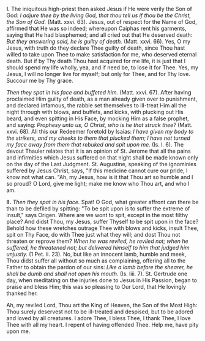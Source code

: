 
**I\.** The iniquitous high-priest then asked Jesus if He were verily the Son of God: *I adjure thee by the living God, that thou tell us if thou be the Christ, the Son of God.* (Matt. xxvi. 63). Jesus, out of respect for the Name of God, affirmed that He was so indeed; whereupon Caiphas rent his garments, saying that He had blasphemed; and all cried out that He deserved death: *But they answering said, he is guilty of death.* (Matt. xxvi. 66). Yes, O my Jesus, with truth do they declare Thee guilty of death, since Thou hast willed to take upon Thee to make satisfaction for me, who deserved eternal death. But if by Thy death Thou hast acquired for me life, it is just that I should spend my life wholly, yea, and if need be, to lose it for Thee. Yes, my Jesus, I will no longer live for myself; but only for Thee, and for Thy love. Succour me by Thy grace.

*Then they spat in his face and buffeted him.* (Matt. xxvi. 67). After having proclaimed Him guilty of death, as a man already given over to punishment, and declared infamous, the rabble set themselves to ill-treat Him all the night through with blows, and buffets, and kicks, with plucking out His beard, and even spitting in His Face, by mocking Him as a false prophet, and saying: *Prophesy unto us, O Christ, who is he that struck thee?* (Matt. xxvi. 68). All this our Redeemer foretold by Isaias: *I have given my body to the strikers, and my cheeks to them that plucked them; I have not turned my face away from them that rebuked and spit upon me.* (Is. l. 6). The devout Thauler relates that it is an opinion of St. Jerome that all the pains and infirmities which Jesus suffered on that night shall be made known only on the day of the Last Judgment. St. Augustine, speaking of the ignominies suffered by Jesus Christ, says, \"If this medicine cannot cure our pride, I know not what can. "Ah, my Jesus, how is it that Thou art so humble and I so proud? O Lord, give me light; make me know who Thou art, and who I am.

**II\.** *Then they spat in his face.* Spat! O God, what greater affront can there be than to be defiled by spitting: \"To be spit upon is to suffer the extreme of insult,\" says Origen. Where are we wont to spit, except in the most filthy place? And didst Thou, my Jesus, suffer Thyself to be spit upon in the face? Behold how these wretches outrage Thee with blows and kicks, insult Thee, spit on Thy Face, do with Thee just what they will; and dost Thou not threaten or reprove them? *When he was reviled, he reviled not; when he suffered, he threatened not; but delivered himself to him that judged him unjustly.* (1 Pet. ii. 23). No, but like an innocent lamb, humble and meek, Thou didst suffer all without so much as complaining, offering all to the Father to obtain the pardon of our sins: *Like a lamb before the shearer, he shall be dumb and shall not open his mouth*. (Is. liii. 7). St. Gertrude one day, when meditating on the injuries done to Jesus in His Passion, began to praise and bless Him; this was so pleasing to Our Lord, that He lovingly thanked her.

Ah, my reviled Lord, Thou art the King of Heaven, the Son of the Most High: Thou surely deservest not to be ill-treated and despised, but to be adored and loved by all creatures. I adore Thee, I bless Thee, I thank Thee, I love Thee with all my heart. I repent of having offended Thee. Help me, have pity upon me.


